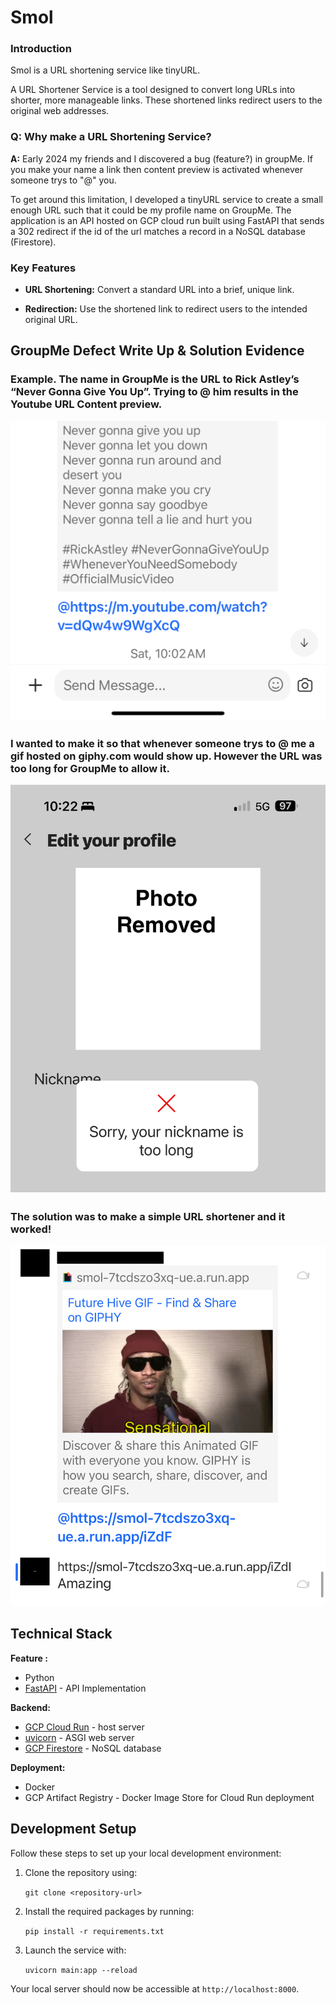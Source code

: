# Smol
### Introduction
Smol is a URL shortening service like tinyURL.

A URL Shortener Service is a tool designed to convert long URLs into shorter, more manageable links. These shortened links redirect users to the original web addresses.

### Q: Why make a URL Shortening Service?

**A:** Early 2024 my friends and I discovered a bug (feature?) in groupMe. If you make your name a link then content preview is activated whenever someone trys to "@" you.

To get around this limitation, I developed a tinyURL service to create a small enough URL such that it could be my profile name on GroupMe. The application is an API hosted on GCP cloud run built using FastAPI that sends a 302 redirect if the id of the url matches a record in a NoSQL database (Firestore). 

### Key Features
- **URL Shortening:** Convert a standard URL into a brief, unique link.

- **Redirection:** Use the shortened link to redirect users to the intended original URL.



## GroupMe Defect Write Up & Solution Evidence
### Example. The name in GroupMe is the URL to Rick Astley’s “Never Gonna Give You Up”. Trying to @ him results in the Youtube URL Content preview.

![Example @](./docs/overview-example.jpeg)

### I wanted to make it so that whenever someone trys to @ me a gif hosted on giphy.com would show up. However the URL was too long for GroupMe to allow it.

![Unable to Upload](./docs/overview-problem.PNG)

### The solution was to make a simple URL shortener and it worked!

![Solution](./docs/overview-output.png)

## Technical Stack

**Feature :**
- Python 
- [FastAPI](https://fastapi.tiangolo.com) - API Implementation

**Backend:**
- [GCP Cloud Run](https://cloud.google.com/run/?utm_source=google&utm_medium=cpc&utm_campaign=na-US-all-en-dr-bkws-all-all-trial-e-dr-1707554&utm_content=text-ad-none-any-DEV_c-CRE_665665924930-ADGP_Hybrid+%7C+BKWS+-+MIX+%7C+Txt-Serverless+Computing-Cloud+Run-KWID_43700078963879198-aud-2232802566172:kwd-353039629183&utm_term=KW_cloud+run-ST_cloud+run&gad_source=1&gclid=Cj0KCQjwk6SwBhDPARIsAJ59GwdlGxqjWRql66rOES5EHR1NlR7_3Pd18E8vnSWO3bCrvyXOKSPGV4UaAh7QEALw_wcB&gclsrc=aw.ds&hl=en) - host server
- [uvicorn](https://www.uvicorn.org) - ASGI web server
- [GCP Firestore](https://cloud.google.com/firestore?hl=en) - NoSQL database

**Deployment:**
- Docker
- GCP Artifact Registry - Docker Image Store for Cloud Run deployment

## Development Setup
Follow these steps to set up your local development environment:

1. Clone the repository using:

    `git clone <repository-url>`

2. Install the required packages by running:

    `pip install -r requirements.txt`

3. Launch the service with:

    `uvicorn main:app --reload`

Your local server should now be accessible at `http://localhost:8000`.
